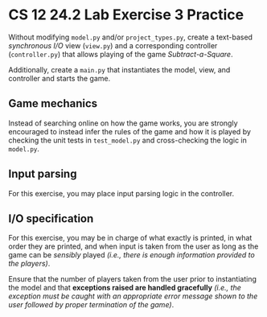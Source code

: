 # CS 12 24.2 Lab Exercise 3 Practice

Without modifying `model.py` and/or `project_types.py`, create a text-based _synchronous I/O_ view (`view.py`) and a corresponding controller (`controller.py`) that allows playing of the game _Subtract-a-Square_.

Additionally, create a `main.py` that instantiates the model, view, and controller and starts the game.

## Game mechanics

Instead of searching online on how the game works, you are strongly encouraged to instead infer the rules of the game and how it is played by checking the unit tests in `test_model.py` and cross-checking the logic in `model.py`.

## Input parsing

For this exercise, you may place input parsing logic in the controller.

## I/O specification

For this exercise, you may be in charge of what exactly is printed, in what order they are printed, and when input is taken from the user as long as the game can be _sensibly_ played _(i.e., there is enough information provided to the players)_.

Ensure that the number of players taken from the user prior to instantiating the model and that **exceptions raised are handled gracefully** _(i.e., the exception must be caught with an appropriate error message shown to the user followed by proper termination of the game)_.
